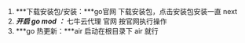 1. ***下载安装包/安装：***go官网 下载安装包，点击安装包安装一直 next
2. ***开启 go mod ：***   七牛云代理 官网 按官网执行操作
3. ***go 热更新：***air 启动在根目录下  air 就行 
